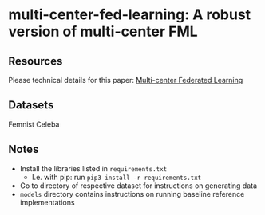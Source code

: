 # multi-center-fed-learning: A robust version of multi-center FML

## Resources
Please technical details for this paper: [Multi-center Federated Learning](https://arxiv.org/abs/2005.01026)


## Datasets
Femnist
Celeba

## Notes

- Install the libraries listed in ```requirements.txt```
    - I.e. with pip: run ```pip3 install -r requirements.txt```
- Go to directory of respective dataset for instructions on generating data
- ```models``` directory contains instructions on running baseline reference implementations
